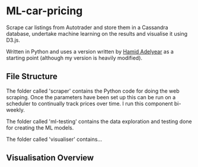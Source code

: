# ML-car-pricing
Scrape car listings from Autotrader and store them in a Cassandra database, undertake machine learning on the results and visualise it using D3.js.

Written in Python and uses a version written by [Hamid Adelyear](http://hamidadelyar.com/project/auto-trader-scraper/) as a starting point (although my version is heavily modified).

## File Structure
The folder called 'scraper' contains the Python code for doing the web scraping. Once the parameters have been set up this can be run on a scheduler to continually track prices over time. I run this component bi-weekly.

The folder called 'ml-testing' contains the data exploration and testing done for creating the ML models.

The folder called 'visualiser' contains...

## Visualisation Overview
